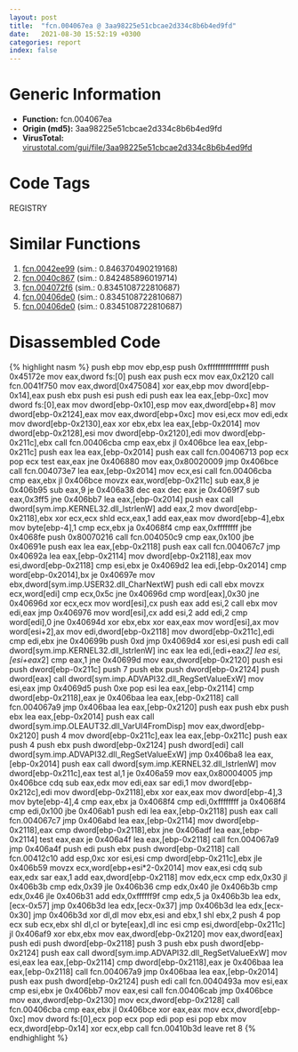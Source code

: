```yaml
---
layout: post
title:  "fcn.004067ea @ 3aa98225e51cbcae2d334c8b6b4ed9fd"
date:   2021-08-30 15:52:19 +0300
categories: report
index: false
---
```


# Generic Information
- **Function:** fcn.004067ea
- **Origin (md5):** 3aa98225e51cbcae2d334c8b6b4ed9fd
- **VirusTotal:** [virustotal.com/gui/file/3aa98225e51cbcae2d334c8b6b4ed9fd][virustotal_ref]

# Code Tags
<span class="tag" id="REGISTRY">REGISTRY</span>


# Similar Functions

1. [fcn.0042ee99][similar_1_ref] (sim.: 0.846370490219168)
2. [fcn.0040c867][similar_2_ref] (sim.: 0.842485896019714)
3. [fcn.004072f6][similar_3_ref] (sim.: 0.8345108722810687)
4. [fcn.00406de0][similar_4_ref] (sim.: 0.8345108722810687)
5. [fcn.00406de0][similar_5_ref] (sim.: 0.8345108722810687)


# Disassembled Code

{% highlight nasm %}
push ebp
mov ebp,esp
push 0xffffffffffffffff
push 0x45172e
mov eax,dword fs:[0]
push eax
push ecx
mov eax,0x2120
call fcn.0041f750
mov eax,dword[0x475084]
xor eax,ebp
mov dword[ebp-0x14],eax
push ebx
push esi
push edi
push eax
lea eax,[ebp-0xc]
mov dword fs:[0],eax
mov dword[ebp-0x10],esp
mov eax,dword[ebp+8]
mov dword[ebp-0x2124],eax
mov eax,dword[ebp+0xc]
mov esi,ecx
mov edi,edx
mov dword[ebp-0x2130],eax
xor ebx,ebx
lea eax,[ebp-0x2014]
mov dword[ebp-0x2128],esi
mov dword[ebp-0x2120],edi
mov dword[ebp-0x211c],ebx
call fcn.00406cba
cmp eax,ebx
jl 0x406bce
lea eax,[ebp-0x211c]
push eax
lea eax,[ebp-0x2014]
push eax
call fcn.00406713
pop ecx
pop ecx
test eax,eax
jne 0x406880
mov eax,0x80020009
jmp 0x406bce
call fcn.004073e7
lea eax,[ebp-0x2014]
mov ecx,esi
call fcn.00406cba
cmp eax,ebx
jl 0x406bce
movzx eax,word[ebp-0x211c]
sub eax,8
je 0x406b95
sub eax,9
je 0x406a38
dec eax
dec eax
je 0x4069f7
sub eax,0x3ff5
jne 0x406bb7
lea eax,[ebp-0x2014]
push eax
call dword[sym.imp.KERNEL32.dll_lstrlenW]
add eax,2
mov dword[ebp-0x2118],ebx
xor ecx,ecx
shld ecx,eax,1
add eax,eax
mov dword[ebp-4],ebx
mov byte[ebp-4],1
cmp ecx,ebx
ja 0x4068f4
cmp eax,0xffffffff
jbe 0x4068fe
push 0x80070216
call fcn.004050c9
cmp eax,0x100
jbe 0x40691e
push eax
lea eax,[ebp-0x2118]
push eax
call fcn.004067c7
jmp 0x40692a
lea eax,[ebp-0x2114]
mov dword[ebp-0x2118],eax
mov esi,dword[ebp-0x2118]
cmp esi,ebx
je 0x4069d2
lea edi,[ebp-0x2014]
cmp word[ebp-0x2014],bx
je 0x40697e
mov ebx,dword[sym.imp.USER32.dll_CharNextW]
push edi
call ebx
movzx ecx,word[edi]
cmp ecx,0x5c
jne 0x40696d
cmp word[eax],0x30
jne 0x40696d
xor ecx,ecx
mov word[esi],cx
push eax
add esi,2
call ebx
mov edi,eax
jmp 0x406976
mov word[esi],cx
add esi,2
add edi,2
cmp word[edi],0
jne 0x40694d
xor ebx,ebx
xor eax,eax
mov word[esi],ax
mov word[esi+2],ax
mov edi,dword[ebp-0x2118]
mov dword[ebp-0x211c],edi
cmp edi,ebx
jne 0x40699b
push 0xd
jmp 0x4069d4
xor esi,esi
push edi
call dword[sym.imp.KERNEL32.dll_lstrlenW]
inc eax
lea edi,[edi+eax*2]
lea esi,[esi+eax*2]
cmp eax,1
jne 0x40699d
mov eax,dword[ebp-0x2120]
push esi
push dword[ebp-0x211c]
push 7
push ebx
push dword[ebp-0x2124]
push dword[eax]
call dword[sym.imp.ADVAPI32.dll_RegSetValueExW]
mov esi,eax
jmp 0x4069d5
push 0xe
pop esi
lea eax,[ebp-0x2114]
cmp dword[ebp-0x2118],eax
je 0x406baa
lea eax,[ebp-0x2118]
call fcn.004067a9
jmp 0x406baa
lea eax,[ebp-0x2120]
push eax
push ebx
push ebx
lea eax,[ebp-0x2014]
push eax
call dword[sym.imp.OLEAUT32.dll_VarUI4FromDisp]
mov eax,dword[ebp-0x2120]
push 4
mov dword[ebp-0x211c],eax
lea eax,[ebp-0x211c]
push eax
push 4
push ebx
push dword[ebp-0x2124]
push dword[edi]
call dword[sym.imp.ADVAPI32.dll_RegSetValueExW]
jmp 0x406ba8
lea eax,[ebp-0x2014]
push eax
call dword[sym.imp.KERNEL32.dll_lstrlenW]
mov dword[ebp-0x211c],eax
test al,1
je 0x406a59
mov eax,0x80004005
jmp 0x406bce
cdq
sub eax,edx
mov edi,eax
sar edi,1
mov dword[ebp-0x212c],edi
mov dword[ebp-0x2118],ebx
xor eax,eax
mov dword[ebp-4],3
mov byte[ebp-4],4
cmp eax,ebx
ja 0x4068f4
cmp edi,0xffffffff
ja 0x4068f4
cmp edi,0x100
jbe 0x406ab1
push edi
lea eax,[ebp-0x2118]
push eax
call fcn.004067c7
jmp 0x406abd
lea eax,[ebp-0x2114]
mov dword[ebp-0x2118],eax
cmp dword[ebp-0x2118],ebx
jne 0x406adf
lea eax,[ebp-0x2114]
test eax,eax
je 0x406a4f
lea eax,[ebp-0x2118]
call fcn.004067a9
jmp 0x406a4f
push edi
push ebx
push dword[ebp-0x2118]
call fcn.00412c10
add esp,0xc
xor esi,esi
cmp dword[ebp-0x211c],ebx
jle 0x406b59
movzx ecx,word[ebp+esi*2-0x2014]
mov eax,esi
cdq
sub eax,edx
sar eax,1
add eax,dword[ebp-0x2118]
mov edx,ecx
cmp edx,0x30
jl 0x406b3b
cmp edx,0x39
jle 0x406b36
cmp edx,0x40
jle 0x406b3b
cmp edx,0x46
jle 0x406b31
add edx,0xffffff9f
cmp edx,5
ja 0x406b3b
lea edx,[ecx-0x57]
jmp 0x406b3d
lea edx,[ecx-0x37]
jmp 0x406b3d
lea edx,[ecx-0x30]
jmp 0x406b3d
xor dl,dl
mov ebx,esi
and ebx,1
shl ebx,2
push 4
pop ecx
sub ecx,ebx
shl dl,cl
or byte[eax],dl
inc esi
cmp esi,dword[ebp-0x211c]
jl 0x406af9
xor ebx,ebx
mov eax,dword[ebp-0x2120]
mov eax,dword[eax]
push edi
push dword[ebp-0x2118]
push 3
push ebx
push dword[ebp-0x2124]
push eax
call dword[sym.imp.ADVAPI32.dll_RegSetValueExW]
mov esi,eax
lea eax,[ebp-0x2114]
cmp dword[ebp-0x2118],eax
je 0x406baa
lea eax,[ebp-0x2118]
call fcn.004067a9
jmp 0x406baa
lea eax,[ebp-0x2014]
push eax
push dword[ebp-0x2124]
push edi
call fcn.0040493a
mov esi,eax
cmp esi,ebx
je 0x406bb7
mov eax,esi
call fcn.00406cab
jmp 0x406bce
mov eax,dword[ebp-0x2130]
mov ecx,dword[ebp-0x2128]
call fcn.00406cba
cmp eax,ebx
jl 0x406bce
xor eax,eax
mov ecx,dword[ebp-0xc]
mov dword fs:[0],ecx
pop ecx
pop edi
pop esi
pop ebx
mov ecx,dword[ebp-0x14]
xor ecx,ebp
call fcn.00410b3d
leave
ret 8
{% endhighlight %}


[similar_1_ref]: /report/fcn.0042ee99@f5b8476c36459986b226c45654aeb016
[similar_2_ref]: /report/fcn.0040c867@418e0921f3a9bd4f5bc0dcc59623b5a1
[similar_3_ref]: /report/fcn.004072f6@505be53c36227b94e2fcc406f247f6e5
[similar_4_ref]: /report/fcn.00406de0@9571c7458fae91969aaed3955e433f49
[similar_5_ref]: /report/fcn.00406de0@3aa98225e51cbcae2d334c8b6b4ed9fd
[virustotal_ref]: https://www.virustotal.com/gui/file/3aa98225e51cbcae2d334c8b6b4ed9fd